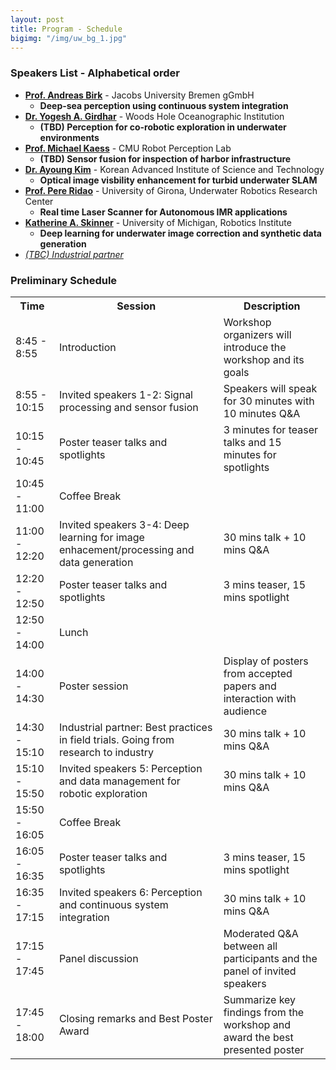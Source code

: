 ```yaml
---
layout: post
title: Program - Schedule
bigimg: "/img/uw_bg_1.jpg"
---
```


### Speakers List - Alphabetical order
* [**Prof. Andreas Birk**](http://icra-2019-uwroboticsperception.ge.issia.cnr.it/2019-01-10-speakers/) - Jacobs University Bremen gGmbH 
  * **Deep-sea perception using continuous system integration**
* [**Dr. Yogesh A. Girdhar**](http://icra-2019-uwroboticsperception.ge.issia.cnr.it/2019-01-10-speakers/) - Woods Hole Oceanographic Institution 
  * **(TBD) Perception for co-robotic exploration in underwater environments**
* [**Prof. Michael Kaess**](http://icra-2019-uwroboticsperception.ge.issia.cnr.it/2019-01-10-speakers/) - CMU Robot Perception Lab 
  * **(TBD) Sensor fusion for inspection of harbor infrastructure**
* [**Dr. Ayoung Kim**](http://icra-2019-uwroboticsperception.ge.issia.cnr.it/2019-01-10-speakers/) - Korean Advanced Institute of Science and Technology 
  * **Optical image visbility enhancement for turbid underwater SLAM**
* [**Prof. Pere Ridao**](http://icra-2019-uwroboticsperception.ge.issia.cnr.it/2019-01-10-speakers/) - University of Girona, Underwater Robotics Research Center 
  * **Real time Laser Scanner for Autonomous IMR applications**
* [**Katherine A. Skinner**](http://icra-2019-uwroboticsperception.ge.issia.cnr.it/2019-01-10-speakers/) - University of Michigan, Robotics Institute 
  * **Deep learning for underwater image correction and synthetic data generation**
* [*(TBC) Industrial partner*](http://icra-2019-uwroboticsperception.ge.issia.cnr.it/2019-01-10-speakers/)

### Preliminary Schedule

<table class="table">
  <tr>
    <th>Time</th>
    <th>Session</th>
    <th>Description</th>
  </tr>
  <tr>
    <td data-th="Time">8:45 - 8:55</td>
    <td data-th="Session">Introduction</td>
    <td data-th="Description">Workshop organizers will introduce the workshop and its goals</td>
  </tr>
  <tr>
    <td data-th="Time">8:55 - 10:15</td>
    <td data-th="Session">Invited speakers 1-2: Signal processing and sensor fusion</td>
    <td data-th="Description">Speakers will speak for 30 minutes with 10 minutes Q&A</td>
  </tr>
  <tr>
    <td data-th="Time">10:15 - 10:45</td>
    <td data-th="Session">Poster teaser talks and spotlights</td>
    <td data-th="Description">3 minutes for teaser talks and 15 minutes for spotlights</td>
  </tr>
  <tr>
    <td data-th="Time">10:45 - 11:00</td>
    <td data-th="Session">Coffee Break</td>
    <td data-th="Description"></td>
  </tr>
  <tr>
    <td data-th="Time">11:00 - 12:20</td>
    <td data-th="Session">Invited speakers 3-4: Deep learning for image enhacement/processing and data generation</td>
    <td data-th="Description">30 mins talk + 10 mins Q&A</td>
  </tr>
  <tr>
    <td data-th="Time">12:20 - 12:50</td>
    <td data-th="Session">Poster teaser talks and spotlights</td>
    <td data-th="Description">3 mins teaser, 15 mins spotlight</td>
  </tr>
  <tr>
    <td data-th="Time">12:50 - 14:00</td>
    <td data-th="Session">Lunch</td>
    <td data-th="Description"></td>
  </tr>
  <tr>
    <td data-th="Time">14:00 - 14:30</td>
    <td data-th="Session">Poster session</td>
    <td data-th="Description">Display of posters from accepted papers and interaction with audience</td>
  </tr>
  <tr>
    <td data-th="Time">14:30 - 15:10</td>
    <td data-th="Session">Industrial partner: Best practices in field trials. Going from research to industry</td>
    <td data-th="Description">30 mins talk + 10 mins Q&A</td>
  </tr>
  <tr>
    <td data-th="Time">15:10 - 15:50</td>
    <td data-th="Session">Invited speakers 5: Perception and data management for robotic exploration</td>
    <td data-th="Description">30 mins talk + 10 mins Q&A</td>
  </tr>
  <tr>
    <td data-th="Time">15:50 - 16:05</td>
    <td data-th="Session">Coffee Break</td>
    <td data-th="Description"></td>
  </tr>
  <tr>
    <td data-th="Time">16:05 - 16:35</td>
    <td data-th="Session">Poster teaser talks and spotlights</td>
    <td data-th="Description">3 mins teaser, 15 mins spotlight</td>
  </tr>
  <tr>
    <td data-th="Time">16:35 - 17:15</td>
    <td data-th="Session">Invited speakers 6: Perception and continuous system integration</td>
    <td data-th="Description">30 mins talk + 10 mins Q&A</td>
  </tr>
  <tr>
    <td data-th="Time">17:15 - 17:45</td>
    <td data-th="Session">Panel discussion</td>
    <td data-th="Description">Moderated Q&A between all participants and the panel of invited speakers</td>
  </tr>
  <tr>
    <td data-th="Time">17:45 - 18:00</td>
    <td data-th="Session">Closing remarks and Best Poster Award</td>
    <td data-th="Description">Summarize key findings from the workshop and award the best presented poster</td>
  </tr>
</table>